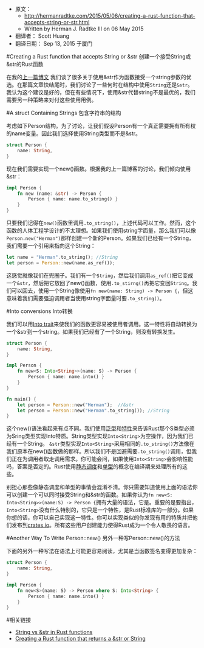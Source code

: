 * 原文： 
    * http://hermanradtke.com/2015/05/06/creating-a-rust-function-that-accepts-string-or-str.html
    * Written by Herman J. Radtke III on 06 May 2015
* 翻译者： Scott Huang
* 翻译日期： Sep 13, 2015 于厦门

#Creating a Rust function that accepts String or &str 创建一个接受String或&str的Rust函数

在我的[上一篇博文](https://github.com/ScottHuangZL/Rust-Articles-Translation/blob/master/string-vs-str-in-rust-functions.md)
我们谈了很多关于使用&str作为函数接受一个string参数的优选。在那篇文章快结尾时，我们讨论了一些何时在结构中使用`String`还是`&str`。我认为这个建议是好的，但在有些情况下，使用&str代替string不是最优的，我们需要另一种策略来对付这些使用用例。

#A struct Containing Strings 包含字符串的结构

考虑如下Person结构。为了讨论，让我们假设Person有一个真正需要拥有所有权的name变量。因此我们选择使用String类型而不是&str。
```rust
struct Person {
    name: String,
}
```
现在我们需要实现一个new()函数。根据我的上一篇博客的讨论，我们倾向使用&str：
```rust
impl Person {
    fn new (name: &str) -> Person {
        Person { name: name.to_string() }
    }
}
```

只要我们记得在`new()`函数里调用`.to_string()`，上述代码可以工作。然而，这个函数的人体工程学设计的不太理想。如果我们使用string字面量，那么我们可以像`Person.new("Herman")`那样创建一个新的Person。如果我们已经有一个String，我们需要一个引用来指向这个String：
```rust
let name = "Herman".to_string(); //String
let person = Person::new(name.as_ref());
```
这感觉就像我们在兜圈子。我们有一个`String`，然后我们调用`as_ref()`把它变成一个`&str`，然后把它放回了new()函数，使用`.to_stirng()`再把它变回`String`。我们可以回去，使用一个String像使用`fn new(name: String) -> Person {`，但这意味着我们需要强迫调用者当使用string字面量时要`.to_string()`。

#Into conversions  Into转换

我们可以用[Into trait](http://doc.rust-lang.org/nightly/core/convert/trait.Into.html)来使我们的函数更容易被使用者调用。这一特性将自动转换为一个&str到一个string。如果我们已经有了一个String，则没有转换发生。
```rust
struct Person {
    name: String,
}

impl Person {
    fn new<S: Into<String>>(name: S) -> Person {
        Person { name: name.into() }
    }
}

fn main() {
    let person = Person::new("Herman");  //&str
    let person = Person::new("Herman".to_string()); //String
}
```
 
这个new()语法看起来有点不同。我们使用[泛型](http://doc.rust-lang.org/nightly/book/generics.html)和[特性](http://doc.rust-lang.org/nightly/book/traits.html)来告诉Rust那个S类型必须为Sring类型实现Into特质。String类型实现`Into<String>`为空操作，因为我们已经有一个String。 `&str`类型实现`Into<String>`采用相同的`.to_string()`方法像在我们原本在new()函数做的那样。所以我们不是回避需要`.to_string()`调用，但我们正在为调用者取走调用需求。你可能会问，如果使用`Into<String>`会影响性能吗，答案是否定的。Rust使用[静态调度](http://doc.rust-lang.org/nightly/book/trait-objects.html#static-dispatch)和[单型](http://stackoverflow.com/questions/14189604/what-is-monomorphisation-with-context-to-c/14198060#14198060)的概念在编译期来处理所有的这些。

别担心那些像静态调度和单型的事情会混淆不清。你只需要知道使用上面的语法你可以创建一个可以同时接受String和&str的函数。如果你认为`fn new<S: Into<String>>(name:S) -> Person {`拥有大量的语法，它是。重要的是要指出，`Into<String>`没有什么特别的，它只是一个特性，是Rust标准库的一部分。如果你想的话，你可以自己实现这一特性。你可以实现类似的你发现有用的特质并把他们发布到[crates.io](https://crates.io/)。所有这些用户创建能力使得Rust成为一个令人敬畏的语言。

#Another Way To Write Person::new() 另外一种写Person::new()的方法

下面的另外一种写法在语法上可能更容易阅读，尤其是当函数签名变得更加复杂：

```rust
struct Person {
    name: String,
}

impl Person {
    fn new<S>(name: S) -> Person where S: Into<String> {
        Person { name: name.into() }
    }
}
```
#相关链接

* [String vs &str in Rust functions](https://github.com/ScottHuangZL/Rust-Articles-Translation/blob/master/string-vs-str-in-rust-functions.md)
* [Creating a Rust function that returns a &str or String](http://hermanradtke.com/2015/05/29/creating-a-rust-function-that-returns-string-or-str.html)
